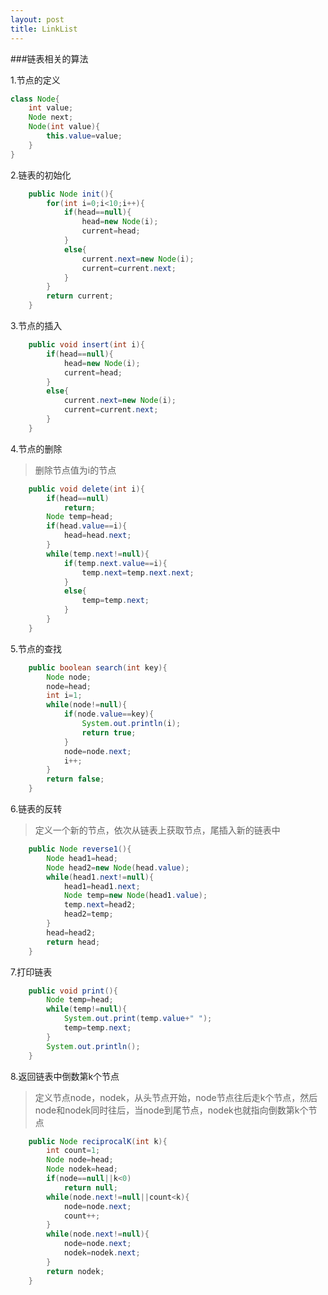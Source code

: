 ```yaml
---
layout: post
title: LinkList
---
```

###链表相关的算法

1.节点的定义

```java
class Node{
	int value;
	Node next;
	Node(int value){
		this.value=value;
	}
}
```

2.链表的初始化

```java
	public Node init(){
		for(int i=0;i<10;i++){
			if(head==null){
				head=new Node(i);
				current=head;
			}
			else{
				current.next=new Node(i);
				current=current.next;
			}
		}
		return current;
	}
```

3.节点的插入

```java
	public void insert(int i){
		if(head==null){
			head=new Node(i);
			current=head;
		}
		else{
			current.next=new Node(i);
			current=current.next;
		}
	}
```

4.节点的删除
>删除节点值为i的节点<br>

```java
	public void delete(int i){
		if(head==null)
			return;
		Node temp=head;
		if(head.value==i){
			head=head.next;
		}
		while(temp.next!=null){
			if(temp.next.value==i){
				temp.next=temp.next.next;
			}
			else{
				temp=temp.next;
			}
		}
	}
```

5.节点的查找

```java
	public boolean search(int key){
		Node node;
		node=head;
		int i=1;
		while(node!=null){
			if(node.value==key){
				System.out.println(i);
				return true;
			}
			node=node.next;
			i++;
		}
		return false;
	}
```

6.链表的反转
>定义一个新的节点，依次从链表上获取节点，尾插入新的链表中<br>

```java
	public Node reverse1(){
		Node head1=head;
		Node head2=new Node(head.value);
		while(head1.next!=null){
			head1=head1.next;
			Node temp=new Node(head1.value);
			temp.next=head2;
			head2=temp;
		}
		head=head2;
		return head;
	}
```

7.打印链表

```java
	public void print(){
		Node temp=head;
		while(temp!=null){
			System.out.print(temp.value+" ");
			temp=temp.next;
		}
		System.out.println();
	}
```

8.返回链表中倒数第k个节点
>定义节点node，nodek，从头节点开始，node节点往后走k个节点，然后node和nodek同时往后，当node到尾节点，nodek也就指向倒数第k个节点<br>

```java
	public Node reciprocalK(int k){
		int count=1;
		Node node=head;
		Node nodek=head;
		if(node==null||k<0)
			return null;
		while(node.next!=null||count<k){
			node=node.next;
			count++;
		}
		while(node.next!=null){
			node=node.next;
			nodek=nodek.next;
		}
		return nodek;
	}
```